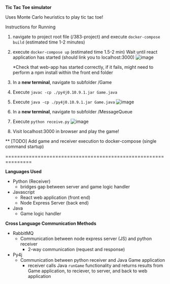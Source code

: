 ****Tic Tac Toe simulator****

Uses Monte Carlo heuristics to play tic tac toe! 

Instructions for Running
1) navigate to project root file (/383-project) and execute `docker-compose build`
    (estimated time 1-2 minutes)
2) execute `docker-compose up`
    (estimated time 1.5-2 min)
    Wait until react application has started (should link you to localhost:3000)
    ![image](https://user-images.githubusercontent.com/9510917/119019980-926ce900-b952-11eb-962b-f659d19162a7.png)

    *Check that web-app has started correctly, if it fails, might need to perform a npm install within the front end folder
3) In a **new terminal**, navigate to subfolder /Game
4) Execute `javac -cp ./py4j0.10.9.1.jar Game.java`
5) Execute `java -cp ./py4j0.10.9.1.jar Game.java`
    ![image](https://user-images.githubusercontent.com/9510917/119020055-a57fb900-b952-11eb-9eb9-1175f1da01d5.png)
    
7) In a **new terminal**, navigate to subfolder /MessageQueue
8) Execute `python receive.py`
    ![image](https://user-images.githubusercontent.com/9510917/119020107-b5979880-b952-11eb-87c8-0a9db4775796.png)

8) Visit localhost:3000 in browser and play the game!
    

** [TODO] Add game and receiver execution to docker-compose (single command startup)

===============================================================

**Languages Used**
- Python (Receiver)
    - bridges gap between server and game logic handler
- Javascript
    - React web application (front end)
    - Node Express Server (back end)
- Java 
    - Game logic handler

**Cross Language Communication Methods**

- RabbitMQ
    - Communication between node express server (JS) and python receiver
        - 2-way communication (request and response)
- Py4j
    - Communication between python receiver and Java Game application
        - receiver calls Java `runGame` functionality and returns results from Game application, to reciever, to server, and back to web application
